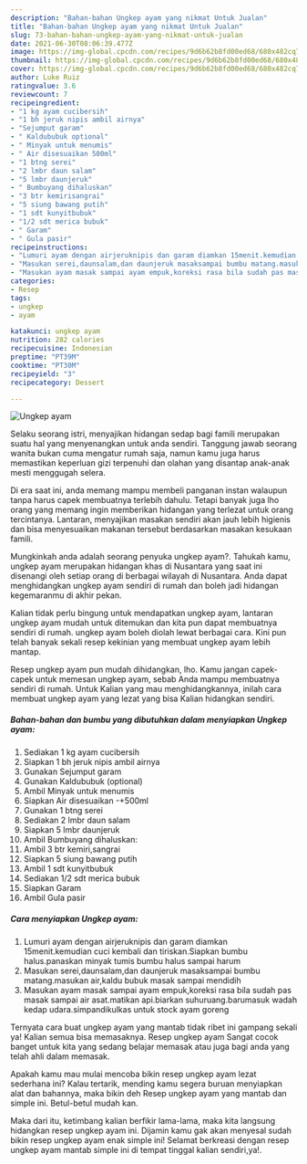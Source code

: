 ```yaml
---
description: "Bahan-bahan Ungkep ayam yang nikmat Untuk Jualan"
title: "Bahan-bahan Ungkep ayam yang nikmat Untuk Jualan"
slug: 73-bahan-bahan-ungkep-ayam-yang-nikmat-untuk-jualan
date: 2021-06-30T08:06:39.477Z
image: https://img-global.cpcdn.com/recipes/9d6b62b8fd00ed68/680x482cq70/ungkep-ayam-foto-resep-utama.jpg
thumbnail: https://img-global.cpcdn.com/recipes/9d6b62b8fd00ed68/680x482cq70/ungkep-ayam-foto-resep-utama.jpg
cover: https://img-global.cpcdn.com/recipes/9d6b62b8fd00ed68/680x482cq70/ungkep-ayam-foto-resep-utama.jpg
author: Luke Ruiz
ratingvalue: 3.6
reviewcount: 7
recipeingredient:
- "1 kg ayam cucibersih"
- "1 bh jeruk nipis ambil airnya"
- "Sejumput garam"
- " Kaldububuk optional"
- " Minyak untuk menumis"
- " Air disesuaikan 500ml"
- "1 btng serei"
- "2 lmbr daun salam"
- "5 lmbr daunjeruk"
- " Bumbuyang dihaluskan"
- "3 btr kemirisangrai"
- "5 siung bawang putih"
- "1 sdt kunyitbubuk"
- "1/2 sdt merica bubuk"
- " Garam"
- " Gula pasir"
recipeinstructions:
- "Lumuri ayam dengan airjeruknipis dan garam diamkan 15menit.kemudian cuci kembali dan tiriskan.Siapkan bumbu halus.panaskan minyak tumis bumbu halus sampai harum"
- "Masukan serei,daunsalam,dan daunjeruk masaksampai bumbu matang.masukan air,kaldu bubuk masak sampai mendidih"
- "Masukan ayam masak sampai ayam empuk,koreksi rasa bila sudah pas masak sampai air asat.matikan api.biarkan suhuruang.barumasuk wadah kedap udara.simpandikulkas untuk stock ayam goreng"
categories:
- Resep
tags:
- ungkep
- ayam

katakunci: ungkep ayam 
nutrition: 282 calories
recipecuisine: Indonesian
preptime: "PT39M"
cooktime: "PT30M"
recipeyield: "3"
recipecategory: Dessert

---
```



![Ungkep ayam](https://img-global.cpcdn.com/recipes/9d6b62b8fd00ed68/680x482cq70/ungkep-ayam-foto-resep-utama.jpg)

Selaku seorang istri, menyajikan hidangan sedap bagi famili merupakan suatu hal yang menyenangkan untuk anda sendiri. Tanggung jawab seorang  wanita bukan cuma mengatur rumah saja, namun kamu juga harus memastikan keperluan gizi terpenuhi dan olahan yang disantap anak-anak mesti menggugah selera.

Di era  saat ini, anda memang mampu membeli panganan instan walaupun tanpa harus capek membuatnya terlebih dahulu. Tetapi banyak juga lho orang yang memang ingin memberikan hidangan yang terlezat untuk orang tercintanya. Lantaran, menyajikan masakan sendiri akan jauh lebih higienis dan bisa menyesuaikan makanan tersebut berdasarkan masakan kesukaan famili. 



Mungkinkah anda adalah seorang penyuka ungkep ayam?. Tahukah kamu, ungkep ayam merupakan hidangan khas di Nusantara yang saat ini disenangi oleh setiap orang di berbagai wilayah di Nusantara. Anda dapat menghidangkan ungkep ayam sendiri di rumah dan boleh jadi hidangan kegemaranmu di akhir pekan.

Kalian tidak perlu bingung untuk mendapatkan ungkep ayam, lantaran ungkep ayam mudah untuk ditemukan dan kita pun dapat membuatnya sendiri di rumah. ungkep ayam boleh diolah lewat berbagai cara. Kini pun telah banyak sekali resep kekinian yang membuat ungkep ayam lebih mantap.

Resep ungkep ayam pun mudah dihidangkan, lho. Kamu jangan capek-capek untuk memesan ungkep ayam, sebab Anda mampu membuatnya sendiri di rumah. Untuk Kalian yang mau menghidangkannya, inilah cara membuat ungkep ayam yang lezat yang bisa Kalian hidangkan sendiri.

<!--inarticleads1-->

##### Bahan-bahan dan bumbu yang dibutuhkan dalam menyiapkan Ungkep ayam:

1. Sediakan 1 kg ayam cucibersih
1. Siapkan 1 bh jeruk nipis ambil airnya
1. Gunakan Sejumput garam
1. Gunakan  Kaldububuk (optional)
1. Ambil  Minyak untuk menumis
1. Siapkan  Air disesuaikan -+500ml
1. Gunakan 1 btng serei
1. Sediakan 2 lmbr daun salam
1. Siapkan 5 lmbr daunjeruk
1. Ambil  Bumbuyang dihaluskan:
1. Ambil 3 btr kemiri,sangrai
1. Siapkan 5 siung bawang putih
1. Ambil 1 sdt kunyitbubuk
1. Sediakan 1/2 sdt merica bubuk
1. Siapkan  Garam
1. Ambil  Gula pasir




<!--inarticleads2-->

##### Cara menyiapkan Ungkep ayam:

1. Lumuri ayam dengan airjeruknipis dan garam diamkan 15menit.kemudian cuci kembali dan tiriskan.Siapkan bumbu halus.panaskan minyak tumis bumbu halus sampai harum
1. Masukan serei,daunsalam,dan daunjeruk masaksampai bumbu matang.masukan air,kaldu bubuk masak sampai mendidih
1. Masukan ayam masak sampai ayam empuk,koreksi rasa bila sudah pas masak sampai air asat.matikan api.biarkan suhuruang.barumasuk wadah kedap udara.simpandikulkas untuk stock ayam goreng




Ternyata cara buat ungkep ayam yang mantab tidak ribet ini gampang sekali ya! Kalian semua bisa memasaknya. Resep ungkep ayam Sangat cocok banget untuk kita yang sedang belajar memasak atau juga bagi anda yang telah ahli dalam memasak.

Apakah kamu mau mulai mencoba bikin resep ungkep ayam lezat sederhana ini? Kalau tertarik, mending kamu segera buruan menyiapkan alat dan bahannya, maka bikin deh Resep ungkep ayam yang mantab dan simple ini. Betul-betul mudah kan. 

Maka dari itu, ketimbang kalian berfikir lama-lama, maka kita langsung hidangkan resep ungkep ayam ini. Dijamin kamu gak akan menyesal sudah bikin resep ungkep ayam enak simple ini! Selamat berkreasi dengan resep ungkep ayam mantab simple ini di tempat tinggal kalian sendiri,ya!.

